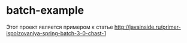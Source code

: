 # batch-example

Этот проект является примером к статье http://javainside.ru/primer-ispolzovaniya-spring-batch-3-0-chast-1
